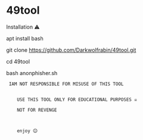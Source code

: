 # 49tool
Installation ⚠️ 



apt install bash 


git clone https://github.com/Darkwolfrabin/49tool.git


cd 49tool


bash anonphisher.sh







     IAM NOT RESPONSIBLE FOR MISUSE OF THIS TOOL 
     
        
        USE THIS TOOL ONLY FOR EDUCATIONAL PURPOSES ☠️
        
        NOT FOR REVENGE
        
        
        
        enjoy 😊
